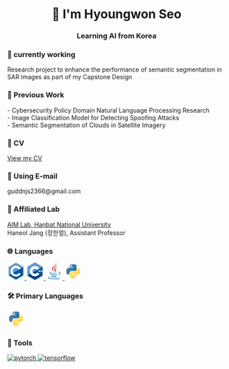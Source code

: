 <h1 align="center">🌱 I'm Hyoungwon Seo</h1>
<h3 align="center">Learning AI from Korea</h3>

<h3 align="left">🔭 currently working</h3>
<p align="left">
  Research project to enhance the performance of semantic segmentation in SAR images as part of my Capstone Design
</p>

<h3 align="left">💼 Previous Work</h3>
<p align="left">
  - Cybersecurity Policy Domain Natural Language Processing Research<br>
  - Image Classification Model for Detecting Spoofing Attacks<br>
  - Semantic Segmentation of Clouds in Satellite Imagery
</p>

<h3 align="left">📄 CV</h3>
<p align="left">
  <a href="https://your-username.github.io/your-repo-name/your-cv-file.pdf" target="_blank" rel="noreferrer">View my CV</a>
</p>

<h3 align="left">📧 Using E-mail</h3>
<p align="left">
  guddnjs2366@gmail.com
</p>

<h3 align="left">🏢 Affiliated Lab</h3>
<p align="left">
  <a href="https://sites.google.com/view/aim-lab-hbnu/" target="_blank" rel="noreferrer">AIM Lab, Hanbat National University</a><br>
  Haneol Jang (장한얼), Assistant Professor
</p>

<h3 align="left">🌐 Languages</h3>
<p align="left"> 
  <a href="https://www.cprogramming.com/" target="_blank" rel="noreferrer"> 
    <img src="https://raw.githubusercontent.com/devicons/devicon/master/icons/c/c-original.svg" alt="c" width="40" height="40"/> 
  </a> 
  <a href="https://www.w3schools.com/cpp/" target="_blank" rel="noreferrer"> 
    <img src="https://raw.githubusercontent.com/devicons/devicon/master/icons/cplusplus/cplusplus-original.svg" alt="cplusplus" width="40" height="40"/> 
  </a> 
  <a href="https://www.java.com" target="_blank" rel="noreferrer"> 
    <img src="https://raw.githubusercontent.com/devicons/devicon/master/icons/java/java-original.svg" alt="java" width="40" height="40"/> 
  </a> 
  <a href="https://www.python.org" target="_blank" rel="noreferrer"> 
    <img src="https://raw.githubusercontent.com/devicons/devicon/master/icons/python/python-original.svg" alt="python" width="40" height="40"/> 
  </a> 
</p>

<h3 align="left">🛠️ Primary Languages</h3>
<p align="left">
  <a href="https://www.python.org" target="_blank" rel="noreferrer"> 
    <img src="https://raw.githubusercontent.com/devicons/devicon/master/icons/python/python-original.svg" alt="python" width="40" height="40"/> 
  </a> 
</p>

<h3 align="left">🔧 Tools</h3>
<p align="left">
  <a href="https://pytorch.org/" target="_blank" rel="noreferrer"> 
    <img src="https://www.vectorlogo.zone/logos/pytorch/pytorch-icon.svg" alt="pytorch" width="40" height="40"/> 
  </a> 
  <a href="https://www.tensorflow.org" target="_blank" rel="noreferrer"> 
    <img src="https://www.vectorlogo.zone/logos/tensorflow/tensorflow-icon.svg" alt="tensorflow" width="40" height="40"/> 
  </a> 
</p>
